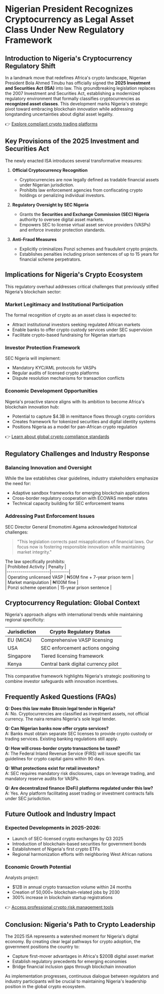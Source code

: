 # Nigerian President Recognizes Cryptocurrency as Legal Asset Class Under New Regulatory Framework  

## Introduction to Nigeria's Cryptocurrency Regulatory Shift  
In a landmark move that redefines Africa's crypto landscape, Nigerian President Bola Ahmed Tinubu has officially signed the **2025 Investment and Securities Act (ISA)** into law. This groundbreaking legislation replaces the 2007 Investment and Securities Act, establishing a modernized regulatory environment that formally classifies cryptocurrencies as **recognized asset classes**. This development marks Nigeria's strategic pivot toward embracing blockchain innovation while addressing longstanding uncertainties about digital asset legality.  

👉 [Explore compliant crypto trading platforms](https://bit.ly/okx-bonus)  

## Key Provisions of the 2025 Investment and Securities Act  
The newly enacted ISA introduces several transformative measures:  

1. **Official Cryptocurrency Recognition**  
   - Cryptocurrencies are now legally defined as tradable financial assets under Nigerian jurisdiction.  
   - Prohibits law enforcement agencies from confiscating crypto holdings or penalizing individual investors.  

2. **Regulatory Oversight by SEC Nigeria**  
   - Grants the **Securities and Exchange Commission (SEC) Nigeria** authority to oversee digital asset markets.  
   - Empowers SEC to license virtual asset service providers (VASPs) and enforce investor protection standards.  

3. **Anti-Fraud Measures**  
   - Explicitly criminalizes Ponzi schemes and fraudulent crypto projects.  
   - Establishes penalties including prison sentences of up to 15 years for financial scheme perpetrators.  

## Implications for Nigeria's Crypto Ecosystem  
This regulatory overhaul addresses critical challenges that previously stifled Nigeria's blockchain sector:  

### Market Legitimacy and Institutional Participation  
The formal recognition of crypto as an asset class is expected to:  
- Attract institutional investors seeking regulated African markets  
- Enable banks to offer crypto custody services under SEC supervision  
- Facilitate crypto-based fundraising for Nigerian startups  

### Investor Protection Framework  
SEC Nigeria will implement:  
- Mandatory KYC/AML protocols for VASPs  
- Regular audits of licensed crypto platforms  
- Dispute resolution mechanisms for transaction conflicts  

### Economic Development Opportunities  
Nigeria's proactive stance aligns with its ambition to become Africa's blockchain innovation hub:  
- Potential to capture $4.3B in remittance flows through crypto corridors  
- Creates framework for tokenized securities and digital identity systems  
- Positions Nigeria as a model for pan-African crypto regulation  

👉 [Learn about global crypto compliance standards](https://bit.ly/okx-bonus)  

## Regulatory Challenges and Industry Response  

### Balancing Innovation and Oversight  
While the law establishes clear guidelines, industry stakeholders emphasize the need for:  
- Adaptive sandbox frameworks for emerging blockchain applications  
- Cross-border regulatory cooperation with ECOWAS member states  
- Technical capacity building for SEC enforcement teams  

### Addressing Past Enforcement Issues  
SEC Director General Emomotimi Agama acknowledged historical challenges:  
> "This legislation corrects past misapplications of financial laws. Our focus now is fostering responsible innovation while maintaining market integrity."  

The law specifically prohibits:  
| Prohibited Activity | Penalty |  
|----------------------|---------|  
| Operating unlicensed VASP | ₦50M fine + 7-year prison term |  
| Market manipulation | ₦100M fine |  
| Ponzi scheme operation | 15-year prison sentence |  

## Cryptocurrency Regulation: Global Context  
Nigeria's approach aligns with international trends while maintaining regional specificity:  

| Jurisdiction | Crypto Regulatory Status |  
|--------------|--------------------------|  
| EU (MiCA) | Comprehensive VASP licensing |  
| USA | SEC enforcement actions ongoing |  
| Singapore | Tiered licensing framework |  
| Kenya | Central bank digital currency pilot |  

This comparative framework highlights Nigeria's strategic positioning to combine investor safeguards with innovation incentives.  

## Frequently Asked Questions (FAQs)  

**Q: Does this law make Bitcoin legal tender in Nigeria?**  
A: No. Cryptocurrencies are classified as investment assets, not official currency. The naira remains Nigeria's sole legal tender.  

**Q: Can Nigerian banks now offer crypto services?**  
A: Banks must obtain separate SEC licenses to provide crypto custody or trading services. Existing banking regulations still apply.  

**Q: How will cross-border crypto transactions be taxed?**  
A: The Federal Inland Revenue Service (FIRS) will issue specific tax guidelines for crypto capital gains within 90 days.  

**Q: What protections exist for retail investors?**  
A: SEC requires mandatory risk disclosures, caps on leverage trading, and mandatory reserve audits for VASPs.  

**Q: Are decentralized finance (DeFi) platforms regulated under this law?**  
A: Yes. Any platform facilitating asset trading or investment contracts falls under SEC jurisdiction.  

## Future Outlook and Industry Impact  

### Expected Developments in 2025-2026:  
- Launch of SEC-licensed crypto exchanges by Q3 2025  
- Introduction of blockchain-based securities for government bonds  
- Establishment of Nigeria's first crypto ETFs  
- Regional harmonization efforts with neighboring West African nations  

### Economic Growth Potential  
Analysts project:  
- $12B in annual crypto transaction volume within 24 months  
- Creation of 50,000+ blockchain-related jobs by 2030  
- 300% increase in blockchain startup registrations  

👉 [Access professional crypto risk management tools](https://bit.ly/okx-bonus)  

## Conclusion: Nigeria's Path to Crypto Leadership  
The 2025 ISA represents a watershed moment for Nigeria's digital economy. By creating clear legal pathways for crypto adoption, the government positions the country to:  
- Capture first-mover advantages in Africa's $200B digital asset market  
- Establish regulatory precedents for emerging economies  
- Bridge financial inclusion gaps through blockchain innovation  

As implementation progresses, continuous dialogue between regulators and industry participants will be crucial to maintaining Nigeria's leadership position in the global crypto ecosystem.